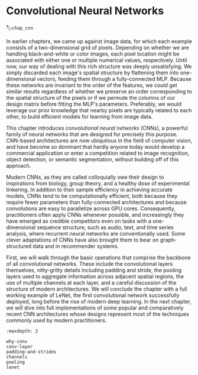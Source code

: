 # Convolutional Neural Networks
:label:`chap_cnn`

In earlier chapters, we came up against image data,
for which each example consists of a two-dimensional grid of pixels.
Depending on whether we are handling black-and-white or color images,
each pixel location might be associated with either
one or multiple numerical values, respectively.
Until now, our way of dealing with this rich structure
was deeply unsatisfying.
We simply discarded each image's spatial structure
by flattening them into one-dimensional vectors, feeding them 
through a fully-connected MLP.
Because these networks are invariant to the order
of the features,
we could get similar results
regardless of whether we preserve an order 
corresponding to the spatial structure of the pixels
or if we permute the columns of our design matrix
before fitting the MLP's parameters.
Preferably, we would leverage our prior knowledge
that nearby pixels are typically related to each other,
to build efficient models for learning from image data. 

This chapter introduces *convolutional neural networks* (CNNs),
a powerful family of neural networks
that are designed for precisely this purpose.
CNN-based architectures are now ubiquitous
in the field of computer vision, 
and have become so dominant
that hardly anyone today would develop
a commercial application or enter a competition
related to image recognition, object detection,
or semantic segmentation,
without building off of this approach.

Modern CNNs, as they are called colloquially
owe their design to inspirations from biology, group theory,
and a healthy dose of experimental tinkering.
In addition to their sample efficiency in achieving accurate models,
CNNs tend to be computationally efficient,
both because they require fewer parameters than fully-connected architectures
and because convolutions are easy to parallelize across GPU cores.
Consequently, practitioners often apply CNNs whenever possible,
and increasingly they have emerged as credible competitors
even on tasks with a one-dimensional sequence structure,
such as audio, text, and time series analysis,
where recurrent neural networks are conventionally used.
Some clever adaptations of CNNs have also brought them to bear
on graph-structured data and in recommender systems.

First, we will walk through the basic operations
that comprise the backbone of all convolutional networks.
These include the convolutional layers themselves,
nitty-gritty details including padding and stride,
the pooling layers used to aggregate information
across adjacent spatial regions,
the use of multiple channels  at each layer,
and a careful discussion of the structure of modern architectures.
We will conclude the chapter with a full working example of LeNet,
the first convolutional network successfully deployed,
long before the rise of modern deep learning.
In the next chapter, we will dive into full implementations
of some popular and comparatively recent CNN architectures
whose designs represent most of the techniques
commonly used by modern practitioners.

```toc
:maxdepth: 2

why-conv
conv-layer
padding-and-strides
channels
pooling
lenet
```

